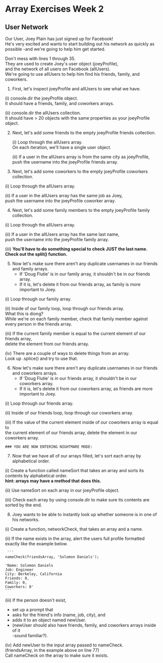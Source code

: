 # Array Exercises Week 2

## User Network

Our User, Joey Plain has just signed up for Facebook!  
He's very excited and wants to start building out his network as quickly as possible  -and we're going to help him get started.

Don't mess with lines 1 through 35.  
They are used to create Joey's user object (joeyProfile),  
and the network of all users on Facebook (allUsers).  
We're going to use allUsers to help him find his friends, family, and coworkers.

1. First, let's inspect joeyProfile and allUsers to see what we have.

  (i) console.dir the joeyProfile object.  
   It should have a friends, family, and coworkers arrays.

  (ii) console.dir the allUsers collection.  
   It should have > 20 objects with the same properties as your joeyProfile object.

2. Next, let's add some friends to the empty joeyProfile friends collection.
    
    (i) Loop through the allUsers array.  
     On each iteration, we'll have a single user object. 
    
    (ii) If a user in the allUsers array is from the same city as joeyProfile,  
     push the username into the joeyProfile friends array.

3. Next, let's add some coworkers to the empty joeyProfile coworkers collection.
  
  (i) Loop through the allUsers array.
  
  (ii) If a user in the allUsers array has the same job as Joey,  
   push the username into the joeyProfile coworker array.

4. Next, let's add some family members to the empty joeyProfile family collection.
  
  (i) Loop through the allUsers array.
  
  (ii) If a user in the allUsers array has the same last name,  
   push the username into the joeyProfile family array.
  
  (iii) **You'll have to do something special to check JUST the last name.  
   Check out the split() function.**

5. Now let's make sure there aren't any duplicate usernames in our friends and family arrays.  
   *  If 'Doug Flutie' is in our family array, it shouldn't be in our friends array.  
   *  If it is, let's delete it from our friends array, as family is more important to Joey.
   
  (i) Loop through our family array.
   
  (ii) Inside of our family loop, loop through our friends array.  
   What this is diong?  
   While we're on each family member, check that family member against every person in the friends array.  
   
  (iii) If the current family member is equal to the current element of our friends array,  
   delete the element from our friends array.
   
  (iv) There are a couple of ways to delete things from an array.  
   Look up .splice() and try to use that.

6. Now let's make sure there aren't any duplicate usernames in our friends and coworkers arrays.  
   *  If 'Doug Flutie' is in our friends array, it shouldn't be in our coworkers array.  
   *  If it is, let's delete it from our coworkers array, as friends are more important to Joey.
   
  (i) Loop through our friends array.
   
  (ii) Inside of our friends loop, loop through our coworkers array.
   
  (iii) If the value of the current element inside of our coworkers array is equal to  
   the current element of our friends array, delete the element in our coworkers array.

    ### YOU ARE NOW ENTERING NIGHTMARE MODE:

7. Now that we have all of our arrays filled, let's sort each array by alphabetical order.

  (i) Create a function called nameSort that takes an array and sorts its contents by alphabetical order.  
   **hint: arrays may have a method that does this.**

  (ii) Use nameSort on each array in our joeyProfile object.

  (iii) Check each array by using console.dir to make sure its contents are sorted by the end.

8. Joey wants to be able to instantly look up whether someone is in one of his networks.

  (i) Create a function, networkCheck, that takes an array and a name.

  (ii) If the name exists in the array, alert the users full profile formatted exactly like the example below.

     ```
    nameCheck(friendsArray, 'Solomon Daniels');

    'Name: Solomon Daniels
    Job: Engineer
    City: Berkeley, California
    Friends: 0,
    Family: 0,
    Coworkers: 0'
    ```
  (iii) If the person doesn't exist,
   *  set up a prompt that  
   *  asks for the friend's info (name, job, city), and  
   *  adds it to an object named newUser.  
   * (newUser should also have friends, family, and coworkers arrays inside of it  
   -sound familiar?).

  (iv) Add newUser to the input array passed to nameCheck.  
   (friendsArray, in the example above on line 77)  
   Call nameCheck on the array to make sure it exists.
